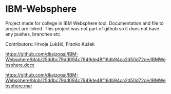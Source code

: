 # IBM-Websphere
Project made for college in IBM Websphere tool. Documentation and file to project are linked. This project was not part of github so it does not have any pushes, branches etc.  

Contributors: Hrvoje Lukšić, Franko Kušek  

https://github.com/dkajzogaj/IBM-Websphere/blob/25ddbc79dd094c7949de48f16db94ca2d50d72ce/IBMWebsphere.docx  

https://github.com/dkajzogaj/IBM-Websphere/blob/25ddbc79dd094c7949de48f16db94ca2d50d72ce/IBMWebsphere.mar
